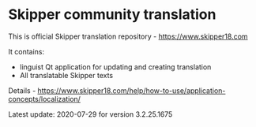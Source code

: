 # Skipper community translation

This is official Skipper translation repository - https://www.skipper18.com

It contains:

- linguist Qt application for updating and creating translation
- All translatable Skipper texts

Details - https://www.skipper18.com/help/how-to-use/application-concepts/localization/

Latest update: 2020-07-29 for version 3.2.25.1675
